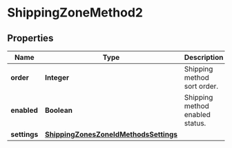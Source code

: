

# ShippingZoneMethod2


## Properties

Name | Type | Description | Notes
------------ | ------------- | ------------- | -------------
**order** | **Integer** | Shipping method sort order. |  [optional]
**enabled** | **Boolean** | Shipping method enabled status. |  [optional]
**settings** | [**ShippingZonesZoneIdMethodsSettings**](ShippingZonesZoneIdMethodsSettings.md) |  |  [optional]



